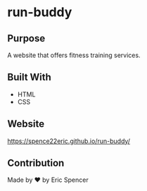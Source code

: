 # run-buddy

## Purpose
A website that offers fitness training services.

## Built With
* HTML
* CSS

## Website
https://spence22eric.github.io/run-buddy/

## Contribution
Made by ❤️ by Eric Spencer
